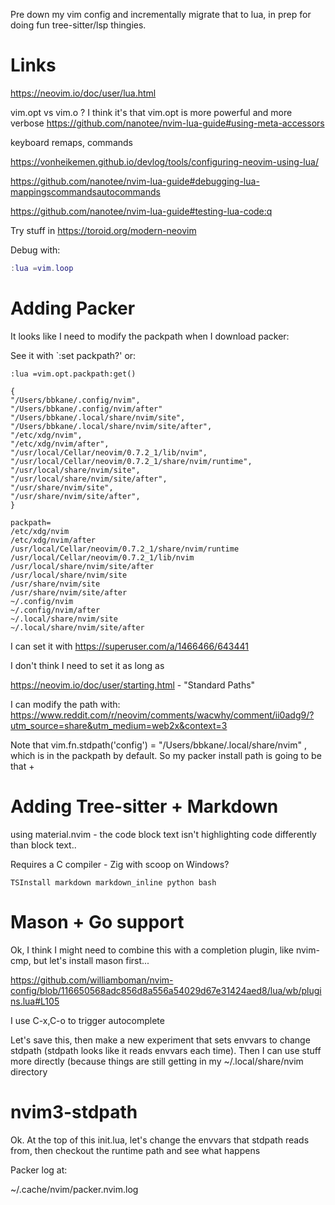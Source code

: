 Pre down my vim config and incrementally migrate that to lua, in prep for doing fun tree-sitter/lsp thingies.

# Links

https://neovim.io/doc/user/lua.html

vim.opt vs vim.o ? I think it's that vim.opt is more powerful and more verbose https://github.com/nanotee/nvim-lua-guide#using-meta-accessors

keyboard remaps, commands

https://vonheikemen.github.io/devlog/tools/configuring-neovim-using-lua/

https://github.com/nanotee/nvim-lua-guide#debugging-lua-mappingscommandsautocommands

https://github.com/nanotee/nvim-lua-guide#testing-lua-code:q

Try stuff in https://toroid.org/modern-neovim

Debug with:

```lua
:lua =vim.loop
```

# Adding Packer

It looks like I need to modify the packpath when I download packer:


See it with `:set packpath?' or:

```
:lua =vim.opt.packpath:get()
```

```
{ 
"/Users/bbkane/.config/nvim",
"/Users/bbkane/.config/nvim/after" 
"/Users/bbkane/.local/share/nvim/site",
"/Users/bbkane/.local/share/nvim/site/after",
"/etc/xdg/nvim",
"/etc/xdg/nvim/after",
"/usr/local/Cellar/neovim/0.7.2_1/lib/nvim",
"/usr/local/Cellar/neovim/0.7.2_1/share/nvim/runtime",
"/usr/local/share/nvim/site",
"/usr/local/share/nvim/site/after",
"/usr/share/nvim/site",
"/usr/share/nvim/site/after",
}
```

```
packpath=
/etc/xdg/nvim
/etc/xdg/nvim/after
/usr/local/Cellar/neovim/0.7.2_1/share/nvim/runtime
/usr/local/Cellar/neovim/0.7.2_1/lib/nvim
/usr/local/share/nvim/site/after
/usr/local/share/nvim/site
/usr/share/nvim/site
/usr/share/nvim/site/after
~/.config/nvim
~/.config/nvim/after
~/.local/share/nvim/site
~/.local/share/nvim/site/after
```

I can set it with https://superuser.com/a/1466466/643441

I don't think I need to set it as long as 


https://neovim.io/doc/user/starting.html - "Standard Paths"

I can modify the path with: https://www.reddit.com/r/neovim/comments/wacwhy/comment/ii0adg9/?utm_source=share&utm_medium=web2x&context=3

Note that vim.fn.stdpath('config') = "/Users/bbkane/.local/share/nvim" , which is in the packpath by default. So my packer install path is going to be that + 

# Adding Tree-sitter + Markdown

using material.nvim - the code block text isn't highlighting code differently than block text..

Requires a C compiler - Zig with scoop on Windows?

```
TSInstall markdown markdown_inline python bash
```

# Mason + Go support

Ok, I think I might need to combine this with a completion plugin, like nvim-cmp, but let's install mason first...

https://github.com/williamboman/nvim-config/blob/116650568adc856d8a556a54029d67e31424aed8/lua/wb/plugins.lua#L105

I use C-x,C-o to trigger autocomplete

Let's save this, then make a new experiment that sets envvars to change stdpath (stdpath looks like it reads envvars each time). Then I can use stuff more directly (because things are still getting in my ~/.local/share/nvim directory

# nvim3-stdpath

Ok. At the top of this init.lua, let's change the envvars that stdpath reads from, then checkout the runtime path and see what happens

Packer log at:

 ~/.cache/nvim/packer.nvim.log
